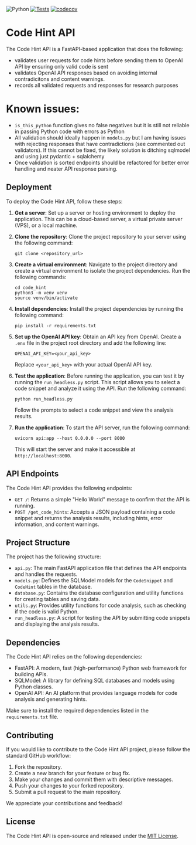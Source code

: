 ![Python](https://img.shields.io/badge/python-3.12-blue.svg)  [![Tests](https://github.com/SanjinDedic/code_hint/actions/workflows/test.yml/badge.svg)](https://github.com/SanjinDedic/code_hint/actions/workflows/test.yml)  [![codecov](https://codecov.io/gh/SanjinDedic/code_hint/graph/badge.svg?token=PWUU4GJSOD)](https://codecov.io/gh/SanjinDedic/code_hint)


# Code Hint API

The Code Hint API is a FastAPI-based application that does the following:
- validates user requests for code hints before sending them to OpenAI API by ensuring only valid code is sent
- validates OpenAI API responses based on avoiding internal contradicitons and content warnings.
- records all validated requests and responses for research purposes


# Known issues:
- `is_this_python` function gives no false negatives but it is still not reliable in passing Python code with errors as Python
- All validation should ideally happen in `models.py` but I am having issues with rejecting responses that have contradictions (see commented out validators). If this cannot be fixed, the likely solution is ditching sqlmodel and using just pydantic + sqlalchemy
- Once validation is sorted endpoints should be refactored for better error handling and neater API response parsing.


## Deployment

To deploy the Code Hint API, follow these steps:

1. **Get a server**: Set up a server or hosting environment to deploy the application. This can be a cloud-based server, a virtual private server (VPS), or a local machine.

2. **Clone the repository**: Clone the project repository to your server using the following command:
   ```
   git clone <repository_url>
   ```

3. **Create a virtual environment**: Navigate to the project directory and create a virtual environment to isolate the project dependencies. Run the following commands:
   ```
   cd code_hint
   python3 -m venv venv
   source venv/bin/activate
   ```

4. **Install dependencies**: Install the project dependencies by running the following command:
   ```
   pip install -r requirements.txt
   ```

5. **Set up the OpenAI API key**: Obtain an API key from OpenAI. Create a `.env` file in the project root directory and add the following line:
   ```
   OPENAI_API_KEY=<your_api_key>
   ```
   Replace `<your_api_key>` with your actual OpenAI API key.

6. **Test the application**: Before running the application, you can test it by running the `run_headless.py` script. This script allows you to select a code snippet and analyze it using the API. Run the following command:
   ```
   python run_headless.py
   ```
   Follow the prompts to select a code snippet and view the analysis results.

7. **Run the application**: To start the API server, run the following command:
   ```
   uvicorn api:app --host 0.0.0.0 --port 8000
   ```
   This will start the server and make it accessible at `http://localhost:8000`.

## API Endpoints

The Code Hint API provides the following endpoints:

- `GET /`: Returns a simple "Hello World" message to confirm that the API is running.
- `POST /get_code_hints`: Accepts a JSON payload containing a code snippet and returns the analysis results, including hints, error information, and content warnings.

## Project Structure

The project has the following structure:

- `api.py`: The main FastAPI application file that defines the API endpoints and handles the requests.
- `models.py`: Defines the SQLModel models for the `CodeSnippet` and `CodeHint` tables in the database.
- `database.py`: Contains the database configuration and utility functions for creating tables and saving data.
- `utils.py`: Provides utility functions for code analysis, such as checking if the code is valid Python.
- `run_headless.py`: A script for testing the API by submitting code snippets and displaying the analysis results.

## Dependencies

The Code Hint API relies on the following dependencies:

- FastAPI: A modern, fast (high-performance) Python web framework for building APIs.
- SQLModel: A library for defining SQL databases and models using Python classes.
- OpenAI API: An AI platform that provides language models for code analysis and generating hints.

Make sure to install the required dependencies listed in the `requirements.txt` file.

## Contributing

If you would like to contribute to the Code Hint API project, please follow the standard GitHub workflow:

1. Fork the repository.
2. Create a new branch for your feature or bug fix.
3. Make your changes and commit them with descriptive messages.
4. Push your changes to your forked repository.
5. Submit a pull request to the main repository.

We appreciate your contributions and feedback!

## License

The Code Hint API is open-source and released under the [MIT License](LICENSE).

